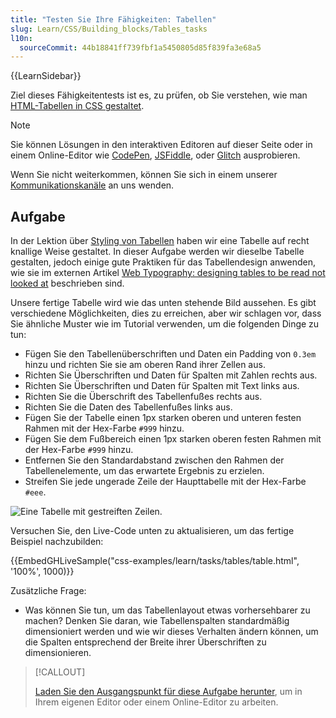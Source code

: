 ```yaml
---
title: "Testen Sie Ihre Fähigkeiten: Tabellen"
slug: Learn/CSS/Building_blocks/Tables_tasks
l10n:
  sourceCommit: 44b18841ff739fbf1a5450805d85f839fa3e68a5
---
```


{{LearnSidebar}}

Ziel dieses Fähigkeitentests ist es, zu prüfen, ob Sie verstehen, wie man [HTML-Tabellen in CSS gestaltet](/de/docs/Learn/CSS/Building_blocks/Styling_tables).

> [!NOTE]
> Sie können Lösungen in den interaktiven Editoren auf dieser Seite oder in einem Online-Editor wie [CodePen](https://codepen.io/), [JSFiddle](https://jsfiddle.net/), oder [Glitch](https://glitch.com/) ausprobieren.
>
> Wenn Sie nicht weiterkommen, können Sie sich in einem unserer [Kommunikationskanäle](/de/docs/MDN/Community/Communication_channels) an uns wenden.

## Aufgabe

In der Lektion über [Styling von Tabellen](/de/docs/Learn/CSS/Building_blocks/Styling_tables) haben wir eine Tabelle auf recht knallige Weise gestaltet. In dieser Aufgabe werden wir dieselbe Tabelle gestalten, jedoch einige gute Praktiken für das Tabellendesign anwenden, wie sie im externen Artikel [Web Typography: designing tables to be read not looked at](https://alistapart.com/article/web-typography-tables/) beschrieben sind.

Unsere fertige Tabelle wird wie das unten stehende Bild aussehen. Es gibt verschiedene Möglichkeiten, dies zu erreichen, aber wir schlagen vor, dass Sie ähnliche Muster wie im Tutorial verwenden, um die folgenden Dinge zu tun:

- Fügen Sie den Tabellenüberschriften und Daten ein Padding von `0.3em` hinzu und richten Sie sie am oberen Rand ihrer Zellen aus.
- Richten Sie Überschriften und Daten für Spalten mit Zahlen rechts aus.
- Richten Sie Überschriften und Daten für Spalten mit Text links aus.
- Richten Sie die Überschrift des Tabellenfußes rechts aus.
- Richten Sie die Daten des Tabellenfußes links aus.
- Fügen Sie der Tabelle einen 1px starken oberen und unteren festen Rahmen mit der Hex-Farbe `#999` hinzu.
- Fügen Sie dem Fußbereich einen 1px starken oberen festen Rahmen mit der Hex-Farbe `#999` hinzu.
- Entfernen Sie den Standardabstand zwischen den Rahmen der Tabellenelemente, um das erwartete Ergebnis zu erzielen.
- Streifen Sie jede ungerade Zeile der Haupttabelle mit der Hex-Farbe `#eee`.

![Eine Tabelle mit gestreiften Zeilen.](mdn-table-bands.png)

Versuchen Sie, den Live-Code unten zu aktualisieren, um das fertige Beispiel nachzubilden:

{{EmbedGHLiveSample("css-examples/learn/tasks/tables/table.html", '100%', 1000)}}

Zusätzliche Frage:

- Was können Sie tun, um das Tabellenlayout etwas vorhersehbarer zu machen? Denken Sie daran, wie Tabellenspalten standardmäßig dimensioniert werden und wie wir dieses Verhalten ändern können, um die Spalten entsprechend der Breite ihrer Überschriften zu dimensionieren.

> [!CALLOUT]
>
> [Laden Sie den Ausgangspunkt für diese Aufgabe herunter](https://github.com/mdn/css-examples/blob/main/learn/tasks/tables/table-download.html), um in Ihrem eigenen Editor oder einem Online-Editor zu arbeiten.
